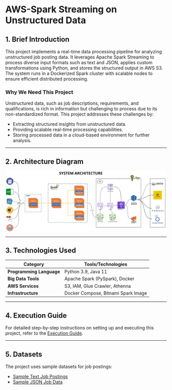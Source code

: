 # AWS-Spark Streaming on Unstructured Data

## 1. Brief Introduction
This project implements a real-time data processing pipeline for analyzing unstructured job posting data. It leverages Apache Spark Streaming to process diverse input formats such as text and JSON, applies custom transformations using Python, and stores the structured output in AWS S3. The system runs in a Dockerized Spark cluster with scalable nodes to ensure efficient distributed processing.

### **Why We Need This Project**
Unstructured data, such as job descriptions, requirements, and qualifications, is rich in information but challenging to process due to its non-standardized format. This project addresses these challenges by:
- Extracting structured insights from unstructured data.
- Providing scalable real-time processing capabilities.
- Storing processed data in a cloud-based environment for further analysis.

---

## 2. Architecture Diagram
![Architecture Diagram](https://github.com/SahilPatil2103/AWS-Spark-Streaming-on-Unstructured-Data/blob/main/Architecture%20Diagram.png)


---

## 3. Technologies Used
| **Category**           | **Tools/Technologies**                          |
|-------------------------|------------------------------------------------|
| **Programming Language** | Python 3.9, Java 11                           |
| **Big Data Tools**       | Apache Spark (PySpark), Docker |
| **AWS Services**         | S3, IAM, Glue Crawler, Athenna  |
| **Infrastructure**       | Docker Compose, Bitnami Spark Image           |

---

## 4. Execution Guide
For detailed step-by-step instructions on setting up and executing this project, refer to the [Execution Guide](EXECUTION_GUIDE.md).

---

## 5. Datasets
The project uses sample datasets for job postings:
- [Sample Text Job Postings](data/input_text/ACCOUNTING-CLERK.txt)
- [Sample JSON Job Data](data/input_json/JobPostings.json)
